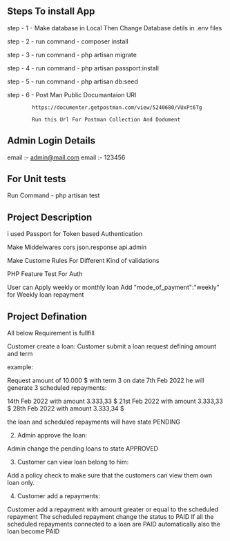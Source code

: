 Steps To install App
--------------------------

step - 1 - Make database in Local Then Change Database detils in .env files

step - 2 - run command - composer install

step - 3 - run command - php artisan migrate

step - 4 - run command - php artisan passport:install

step - 5 - run command - php artisan db:seed

step - 6 - Post Man Public Documantaion URl

			https://documenter.getpostman.com/view/5240680/VUxPt6Tg

			Run this Url For Postman Collection And Dodument


Admin Login Details
--------------------
email :- admin@mail.com
email :- 123456



For Unit tests
--------------------
Run Command - php artisan test


Project Description 
--------------------

i used Passport for Token based Authentication

Make Middelwares 
cors
json.response
api.admin

Make Custome Rules For Different Kind of validations

PHP Feature Test For Auth

User can Apply weekly or monthly loan
Add "mode_of_payment":"weekly" for Weekly loan repayment

Project Defination 
--------------------

All below Requirement is fullfill

Customer create a loan:
Customer submit a loan request defining amount and term

example:

Request amount of 10.000 $ with term 3 on date 7th Feb 2022
he will generate 3 scheduled repayments:

14th Feb 2022 with amount 3.333,33 $
21st Feb 2022 with amount 3.333,33 $
28th Feb 2022 with amount 3.333,34 $

the loan and scheduled repayments will have state PENDING

2) Admin approve the loan:

Admin change the pending loans to state APPROVED

3) Customer can view loan belong to him:

Add a policy check to make sure that the customers can view them own loan only.

4) Customer add a repayments:

Customer add a repayment with amount greater or equal to the scheduled repayment
The scheduled repayment change the status to PAID
If all the scheduled repayments connected to a loan are PAID automatically also the loan become PAID
